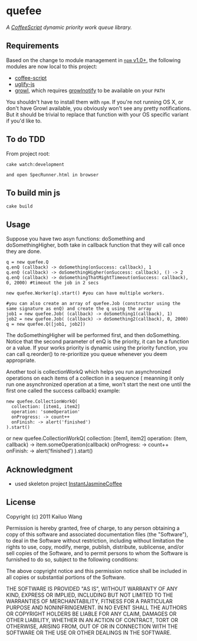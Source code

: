 # quefee

*A [CoffeeScript](http://jashkenas.github.com/coffee-script/ "CoffeeScript") dynamic priority work queue library.*

## Requirements
Based on the change to module management in [`npm` v1.0+](http://blog.nodejs.org/2011/03/23/npm-1-0-global-vs-local-installation/ "npm 1.0: Global vs Local installation &laquo; node blog"), the following modules are now local to this project:

* [coffee-script](https://github.com/jashkenas/coffee-script)
* [uglify-js](https://github.com/mishoo/UglifyJS)
* [growl](https://github.com/visionmedia/node-growl), which requires [growlnotify](http://growl.info/extras.php#growlnotify "Growl - Extras") to be available on your `PATH`

You shouldn't have to install them with `npm`.  If you're not running OS X, or don't have Growl available, you obviously won't see any pretty notifications.  But it should be trivial to replace that function with your OS specific variant if you'd like to.

## To do TDD

From project root:

    cake watch:development

    and open SpecRunner.html in browser

## To build min js

    cake build

## Usage
Suppose you have two asyn functions: doSomething and doSomethingHigher, both take in callback function that they will call once they are done.

    q = new quefee.Q
    q.enQ (callback) -> doSomething(onSuccess: callback), 1
    q.enQ (callback) -> doSomethingHigher(onSuccess: callback), () -> 2
    q.enQ (callback) -> doSomethingThatMightTimeout(onSuccess: callback), 0, 2000) #timeout the job in 2 secs

    new quefee.Worker(q).start() #you can have multiple workers.

    #you can also create an array of quefee.Job (constructor using the same signature as enQ) and create the q using the array
    job1 = new quefee.Job( (callback) -> doSomething1(callback), 1)
    job2 = new quefee.Job( (callback) -> doSomething2(callback), 0, 2000)
    q = new quefee.Q([job1, job2])

The doSomethingHigher will be performed first, and then doSomething. Notice that the second parameter of enQ is the priority, it can be a function or a value.
If your works priority is dynamic using the priority function, you can call q.reorder() to re-prioritize you queue whenever you deem appropriate.

Another tool is collectionWorkQ which helps you run asynchronized operations on each items of a collection in a sequence ( meanning it only run one asynchronized operation at a time,
won't start the next one until the first one called the success callback)
example:

    new quefee.CollectionWorkQ(
      collection: [item1, item2]
      operation: 'someOperation'
      onProgress: -> count++
      onFinish: -> alert('finished')
    ).start()

or
    new quefee.CollectionWorkQ(
      collection: [item1, item2]
      operation: (item, callback) -> item.someOperation(callback)
      onProgress: -> count++
      onFinish: -> alert('finished')
    ).start()

## Acknowledgment
* used skeleton project [InstantJasmineCoffee](https://github.com/krismolendyke/InstantJasmineCoffee "InstantJasmineCoffee")

## License

Copyright (c) 2011 Kailuo Wang

Permission is hereby granted, free of charge, to any person
obtaining a copy of this software and associated documentation
files (the "Software"), to deal in the Software without
restriction, including without limitation the rights to use,
copy, modify, merge, publish, distribute, sublicense, and/or sell
copies of the Software, and to permit persons to whom the
Software is furnished to do so, subject to the following
conditions:

The above copyright notice and this permission notice shall be
included in all copies or substantial portions of the Software.

THE SOFTWARE IS PROVIDED "AS IS", WITHOUT WARRANTY OF ANY KIND,
EXPRESS OR IMPLIED, INCLUDING BUT NOT LIMITED TO THE WARRANTIES
OF MERCHANTABILITY, FITNESS FOR A PARTICULAR PURPOSE AND
NONINFRINGEMENT. IN NO EVENT SHALL THE AUTHORS OR COPYRIGHT
HOLDERS BE LIABLE FOR ANY CLAIM, DAMAGES OR OTHER LIABILITY,
WHETHER IN AN ACTION OF CONTRACT, TORT OR OTHERWISE, ARISING
FROM, OUT OF OR IN CONNECTION WITH THE SOFTWARE OR THE USE OR
OTHER DEALINGS IN THE SOFTWARE.
